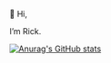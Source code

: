 👋 Hi, 

I’m Rick.

[![Anurag's GitHub stats](https://github-readme-stats.vercel.app/api?username=rs119gt)](https://github.com/rs119gt/github-readme-stats)
